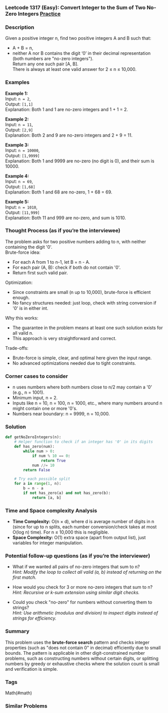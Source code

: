 ### Leetcode 1317 (Easy): Convert Integer to the Sum of Two No-Zero Integers [Practice](https://leetcode.com/problems/convert-integer-to-the-sum-of-two-no-zero-integers)

### Description  
Given a positive integer n, find two positive integers A and B such that:
- A + B = n,
- neither A nor B contains the digit ‘0’ in their decimal representation  
(both numbers are "no-zero integers").  
Return any one such pair [A, B].  
There is always at least one valid answer for 2 ≤ n ≤ 10,000.

### Examples  

**Example 1:**  
Input: `n = 2`,  
Output: `[1,1]`  
Explanation: Both 1 and 1 are no-zero integers and 1 + 1 = 2.

**Example 2:**  
Input: `n = 11`,  
Output: `[2,9]`  
Explanation: Both 2 and 9 are no-zero integers and 2 + 9 = 11.

**Example 3:**  
Input: `n = 10000`,  
Output: `[1,9999]`  
Explanation: Both 1 and 9999 are no-zero (no digit is 0), and their sum is 10000.

**Example 4:**  
Input: `n = 69`,  
Output: `[1,68]`  
Explanation: Both 1 and 68 are no-zero, 1 + 68 = 69.

**Example 5:**  
Input: `n = 1010`,  
Output: `[11,999]`  
Explanation: Both 11 and 999 are no-zero, and sum is 1010.

### Thought Process (as if you’re the interviewee)  
The problem asks for two positive numbers adding to n, with neither containing the digit '0'.  
Brute-force idea:  
- For each A from 1 to n-1, let B = n - A.
- For each pair (A, B): check if both do not contain '0'.
- Return first such valid pair.

Optimization:  
- Since constraints are small (n up to 10,000), brute-force is efficient enough.
- No fancy structures needed: just loop, check with string conversion if '0' is in either int.

Why this works:  
- The guarantee in the problem means at least one such solution exists for all valid n.
- This approach is very straightforward and correct.

Trade-offs:  
- Brute-force is simple, clear, and optimal here given the input range.
- No advanced optimizations needed due to tight constraints.

### Corner cases to consider  
- n uses numbers where both numbers close to n/2 may contain a '0' (e.g., n = 1001).
- Minimum input, n = 2.
- Inputs like n = 10, n = 100, n = 1000, etc., where many numbers around n might contain one or more '0's.  
- Numbers near boundary: n = 9999, n = 10,000.

### Solution

```python
def getNoZeroIntegers(n):
    # Helper function to check if an integer has '0' in its digits
    def has_zero(num):
        while num > 0:
            if num % 10 == 0:
                return True
            num //= 10
        return False

    # Try each possible split
    for a in range(1, n):
        b = n - a
        if not has_zero(a) and not has_zero(b):
            return [a, b]
```

### Time and Space complexity Analysis  

- **Time Complexity:** O(n × d), where d is average number of digits in n (since for up to n splits, each number conversion/check takes at most O(log n) time). For n ≤ 10,000 this is negligible.
- **Space Complexity:** O(1) extra space (apart from output list), just variables for integer manipulation.

### Potential follow-up questions (as if you’re the interviewer)  

- What if we wanted all pairs of no-zero integers that sum to n?  
  *Hint: Modify the loop to collect all valid (a, b) instead of returning on the first match.*

- How would you check for 3 or more no-zero integers that sum to n?  
  *Hint: Recursive or k-sum extension using similar digit checks.*

- Could you check "no-zero" for numbers without converting them to strings?  
  *Hint: Use arithmetic (modulus and division) to inspect digits instead of strings for efficiency.*

### Summary  
This problem uses the **brute-force search** pattern and checks integer properties (such as "does not contain 0" in decimal) efficiently due to small bounds. The pattern is applicable in other digit-constrained number problems, such as constructing numbers without certain digits, or splitting numbers by greedy or exhaustive checks where the solution count is small and verification is simple.

### Tags
Math(#math)

### Similar Problems
